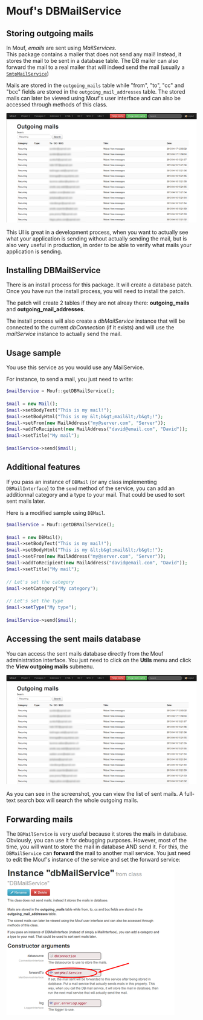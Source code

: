 Mouf's DBMailService
====================

Storing outgoing mails
----------------------

In Mouf, *emails* are sent using *MailServices*.<br/>
This package contains a mailer that does not send any mail! Instead, it stores the mail to
be sent in a database table. The DB mailer can also forward the mail to a real mailer that will indeed send the mail (usually a [`SmtpMailService`](http://mouf-php.com/packages/mouf/utils.mailer.smtp-mail-service/README.md))

Mails are stored in the `outgoing_mails` table while "from", "to", "cc" and "bcc" fields are stored in the 
`outgoing_mail_addresses` table.
The stored mails can later be viewed using Mouf's user interface and can also be accessed through methods of this class.

![Mouf's DBMailService Outgoing Mails screenshot](doc/images/screenshot_outgoing_mails.png)

This UI is great in a development process, when you want to actually see what your application is sending 
without actually sending the mail, but is also very useful in production, in order to be able to verify
what mails your application is sending. 

Installing DBMailService
------------------------

There is an install process for this package. It will create a database patch. Once you have run the install process,
you will need to install the patch.

The patch will create 2 tables if they are not alreay there: <strong>outgoing_mails</strong> and <strong>outgoing_mail_addresses</strong>.

The install process will also create a *dbMailService* instance that will be connected to the current
*dbConnection* (if it exists) and will use the *mailService* instance to actually send the mail.

Usage sample
------------

You use this service as you would use any MailService.


For instance, to send a mail, you just need to write:

```php
$mailService = Mouf::getDBMailService();

$mail = new Mail();
$mail->setBodyText("This is my mail!");
$mail->setBodyHtml("This is my &lt;b&gt;mail&lt;/b&gt;!");
$mail->setFrom(new MailAddress("my@server.com", "Server"));
$mail->addToRecipient(new MailAddress("david@email.com", "David"));
$mail->setTitle("My mail");

$mailService->send($mail);
```

Additional features
-------------------

If you pass an instance of `DBMail` (or any class implementing `DBMailInterface`) to the `send` method
of the service, you can add an additionnal category and a type to your mail.
That could be used to sort sent mails later.

Here is a modified sample using `DBMail`. 

```php
$mailService = Mouf::getDBMailService();

$mail = new DBMail();
$mail->setBodyText("This is my mail!");
$mail->setBodyHtml("This is my &lt;b&gt;mail&lt;/b&gt;!");
$mail->setFrom(new MailAddress("my@server.com", "Server"));
$mail->addToRecipient(new MailAddress("david@email.com", "David"));
$mail->setTitle("My mail");

// Let's set the category
$mail->setCategory("My category");

// Let's set the type
$mail->setType("My type");

$mailService->send($mail);
```

Accessing the sent mails database
---------------------------------

You can access the sent mails database directly from the Mouf administration interface.
You just need to click on the **Utils** menu and click the **View outgoing mails** submenu.

![Mouf's DBMailService Outgoing Mails screenshot](doc/images/screenshot_outgoing_mails.png)

As you can see in the screenshot, you can view the list of sent mails. A full-text search box will search
the whole outgoing mails.

Forwarding mails
----------------

The `DBMailService` is very useful because it stores the mails in database.
Obviously, you can use it for debugging purposes. However, most of the time, you will want
to store the mail in database AND send it. For this, the `DBMailService` can **forward** the
mail to another mail service. You just need to edit the Mouf's instance of the service and set the
forward service:

![Mouf's DBMailService instance](doc/images/screenshot_forward.png)
